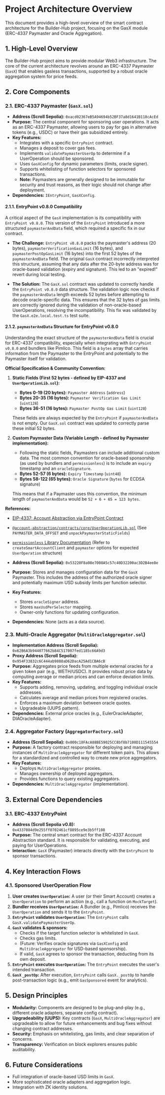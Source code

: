 # Project Architecture Overview

This document provides a high-level overview of the smart contract architecture for the Builder-Hub project, focusing on the GasX module (ERC-4337 Paymaster and Oracle Aggregation).

## 1. High-Level Overview

The Builder-Hub project aims to provide modular Web3 infrastructure. The core of the current architecture revolves around an ERC-4337 Paymaster (`GasX`) that enables gasless transactions, supported by a robust oracle aggregation system for price feeds.

## 2. Core Components

### 2.1. ERC-4337 Paymaster (`GasX.sol`)

- **Address (Scroll Sepolia):** `0xacd02367eB5A94694b52BF37a8d1641B118cAcEd`
- **Purpose:** The central component for sponsoring user operations. It acts as an ERC-4337 Paymaster, allowing users to pay for gas in alternative tokens (e.g., USDC) or have their gas subsidized entirely.
- **Key Features:**
  - Integrates with a specific `EntryPoint` contract.
  - Manages a deposit to cover gas fees.
  - Implements `validatePaymasterUserOp` to determine if a UserOperation should be sponsored.
  - Uses `GasXConfig` for dynamic parameters (limits, oracle signer).
  - Supports whitelisting of function selectors for sponsored transactions.
  - **Note:** Paymasters are generally designed to be immutable for security and trust reasons, as their logic should not change after deployment.
- **Dependencies:** `IEntryPoint`, `GasXConfig`.

#### 2.1.1. EntryPoint v0.8.0 Compatibility

A critical aspect of the `GasX` implementation is its compatibility with `EntryPoint v0.8.0`. This version of the `EntryPoint` introduced a more structured `paymasterAndData` field, which required a specific fix in our contract.

- **The Challenge:** `EntryPoint v0.8.0` packs the paymaster's address (20 bytes), `paymasterVerificationGasLimit` (16 bytes), and `paymasterPostOpGasLimit` (16 bytes) into the first 52 bytes of the `paymasterAndData` field. The original `GasX` contract incorrectly interpreted this structure, assuming that any data after the 20-byte address was for oracle-based validation (expiry and signature). This led to an "expired!" revert during local testing.

- **The Solution:** The `GasX.sol` contract was updated to correctly handle the `EntryPoint v0.8.0` data structure. The validation logic now checks if the `paymasterAndData` length exceeds 52 bytes before attempting to decode oracle-specific data. This ensures that the 32 bytes of gas limits are correctly ignored during the validation of non-oracle-based UserOperations, resolving the incompatibility. This fix was validated by the `GasX.e2e.local.test.ts` test suite.

#### 2.1.2. `paymasterAndData` Structure for EntryPoint v0.8.0

Understanding the exact structure of the `paymasterAndData` field is crucial for ERC-4337 compatibility, especially when integrating with `EntryPoint v0.8.0` and bundlers like Pimlico. This field is a `bytes` array that carries information from the Paymaster to the EntryPoint and potentially to the Paymaster itself for validation.

**Official Specification & Community Convention:**

1. **Static Fields (First 52 bytes - defined by EIP-4337 and `UserOperationLib.sol`):**

   - **Bytes 0-19 (20 bytes):** `Paymaster Address` (`address`)
   - **Bytes 20-35 (16 bytes):** `Paymaster Verification Gas Limit` (`uint128`)
   - **Bytes 36-51 (16 bytes):** `Paymaster PostOp Gas Limit` (`uint128`)

   These fields are always expected by the `EntryPoint` if `paymasterAndData` is not empty. Our `GasX.sol` contract was updated to correctly parse these initial 52 bytes.

2. **Custom Paymaster Data (Variable Length - defined by Paymaster implementation):**

   - Following the static fields, Paymasters can include additional custom data. The most common convention for oracle-based sponsorship (as used by bundlers and `permissionless`) is to include an `expiry` timestamp and an `oracleSignature`.
   - **Bytes 52-57 (6 bytes):** `Expiry Timestamp` (`uint48`)
   - **Bytes 58-122 (65 bytes):** `Oracle Signature` (`bytes` for ECDSA signature)

   This means that if a Paymaster uses this convention, the minimum length of `paymasterAndData` would be `52 + 6 + 65 = 123 bytes`.

**References:**

- [EIP-4337: Account Abstraction via EntryPoint Contract](https://eips.ethereum.org/EIPS/eip-4337)
- [`@account-abstraction/contracts/core/UserOperationLib.sol`](https://github.com/eth-infinitism/account-abstraction/blob/main/contracts/core/UserOperationLib.sol) (See `PAYMASTER_DATA_OFFSET` and `unpackPaymasterStaticFields`)
- [`permissionless` Library Documentation](https://permissionless.js.org/) (Refer to `createSmartAccountClient` and `paymaster` options for expected `UserOperation` structure)

- **Address (Scroll Sepolia):** `0x53220F8a08e7008A5c57c40D32200ac3D2B4ee8e`
- **Purpose:** Stores and manages configuration data for the `GasX` Paymaster. This includes the address of the authorized oracle signer and potentially maximum USD subsidy limits per function selector.
- **Key Features:**
  - Stores `oracleSigner` address.
  - Stores `maxUsdPerSelector` mapping.
  - Owner-only functions for updating configuration.
- **Dependencies:** None (acts as a data source).

### 2.3. Multi-Oracle Aggregator (`MultiOracleAggregator.sol`)

- **Implementation Address (Scroll Sepolia):** `0x62B6A3b944077662b84C517007fed1185c66A9d3`
- **Proxy Address (Scroll Sepolia):** `0x954F33832c6C444ab9888aD62DacA25Ad1CBA6cB`
- **Purpose:** Aggregates price feeds from multiple external oracles for a given token pair (e.g., WETH/USDC). It provides robust price data by computing average or median prices and can enforce deviation limits.
- **Key Features:**
  - Supports adding, removing, updating, and toggling individual oracle addresses.
  - Calculates average and median prices from registered oracles.
  - Enforces a maximum deviation between oracle quotes.
  - Upgradeable (UUPS pattern).
- **Dependencies:** External price oracles (e.g., EulerOracleAdapter, DIAOracleAdapter).

### 2.4. Aggregator Factory (`AggregatorFactory.sol`)

- **Address (Scroll Sepolia):** `0x000c18FAcA88BE59025CC8bf8b7100D111545554`
- **Purpose:** A factory contract responsible for deploying and managing instances of `MultiOracleAggregator` for different token pairs. This allows for a standardized and controlled way to create new price aggregators.
- **Key Features:**
  - Deploys `MultiOracleAggregator` proxies.
  - Manages ownership of deployed aggregators.
  - Provides functions to query existing aggregators.
- **Dependencies:** `MultiOracleAggregator` (implementation).

## 3. External Core Dependencies

### 3.1. ERC-4337 EntryPoint

- **Address (Scroll Sepolia v0.8):** `0x4337084d9e255ff0702461cf8895ce9e3b5ff108`
- **Purpose:** The central smart contract for the ERC-4337 Account Abstraction standard. It is responsible for validating, executing, and paying for UserOperations.
- **Interaction:** `GasX` (Paymaster) interacts directly with the `EntryPoint` to sponsor transactions.

## 4. Key Interaction Flows

### 4.1. Sponsored UserOperation Flow

1. **User creates `UserOperation`:** A user (or their Smart Account) creates a `UserOperation` to perform an action (e.g., call a function on `MockTarget`).
2. **Bundler receives `UserOperation`:** A Bundler (e.g., Pimlico) receives the `UserOperation` and sends it to the `EntryPoint`.
3. **`EntryPoint` validates `UserOperation`:** The `EntryPoint` calls `GasX.validatePaymasterUserOp`.
4. **`GasX` validates & sponsors:**
   - Checks if the target function selector is whitelisted in `GasX`.
   - Checks gas limits.
   - (Future: Verifies oracle signatures via `GasXConfig` and `MultiOracleAggregator` for USD-based sponsorship).
   - If valid, `GasX` agrees to sponsor the transaction, deducting from its own deposit.
5. **`EntryPoint` executes `UserOperation`:** The `EntryPoint` executes the user's intended transaction.
6. **`GasX` `_postOp`:** After execution, `EntryPoint` calls `GasX._postOp` to handle post-transaction logic (e.g., emit `GasSponsored` event for analytics).

## 5. Design Principles

- **Modularity:** Components are designed to be plug-and-play (e.g., different oracle adapters, separate config contract).
- **Upgradeability (UUPS):** Key contracts (`GasX`, `MultiOracleAggregator`) are upgradeable to allow for future enhancements and bug fixes without changing contract addresses.
- **Security:** Emphasis on whitelisting, gas limits, and clear separation of concerns.
- **Transparency:** Verification on block explorers ensures public auditability.

## 6. Future Considerations

- Full integration of oracle-based USD limits in `GasX`.
- More sophisticated oracle adapters and aggregation logic.
- Integration with ZK identity solutions.
